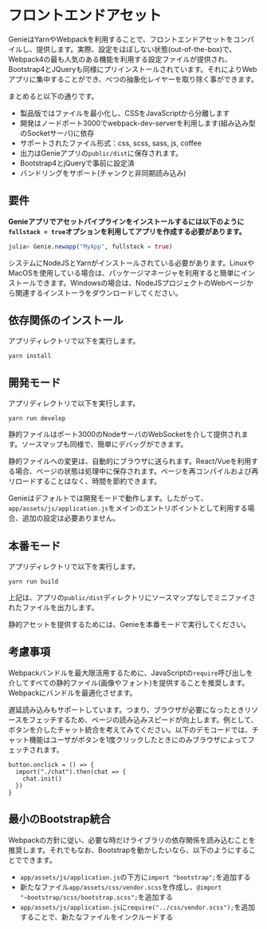 # フロントエンドアセット

GenieはYarnやWebpackを利用することで、フロントエンドアセットをコンパイルし、提供します。実際、設定をほぼしない状態(out-of-the-box)で、Webpack4の最も人気のある機能を利用する設定ファイルが提供され、Bootstrap4とJQueryも同様にプリインストールされています。それによりWebアプリに集中することができ、べつの抽象化レイヤーを取り除く事ができます。

まとめると以下の通りです。

- 製品版ではファイルを最小化し、CSSをJavaScriptから分離します
- 開発はノードポート3000でwebpack-dev-serverを利用します(組み込み型のSocketサーバ)に依存
- サポートされたファイル形式：css, scss, sass, js, coffee
- 出力はGenieアプリの`public/dist`に保存されます。
- Bootstrap4とjQueryで事前に設定済
- バンドリングをサポート(チャンクと非同期読み込み)

## 要件

**Genieアプリでアセットパイプラインをインストールするには以下のように`fullstack = true`オプションを利用してアプリを作成する必要があります。**

```julia
julia> Genie.newapp("MyApp", fullstack = true)
```


システムにNodeJSとYarnがインストールされている必要があります。LinuxやMacOSを使用している場合は、パッケージマネージャを利用すると簡単にインストールできます。Windowsの場合は、NodeJSプロジェクトのWebページから関連するインストーラをダウンロードしてください。

## 依存関係のインストール

アプリディレクトリで以下を実行します。

```
yarn install
```

## 開発モード

アプリディレクトリで以下を実行します。

```
yarn run develop
```

静的ファイルはポート3000のNodeサーバのWebSocketを介して提供されます。ソースマップも同様で、簡単にデバッグができます。

静的ファイルへの変更は、自動的にブラウザに送られます。React/Vueを利用する場合、ページの状態は処理中に保存されます。ページを再コンパイルおよび再リロードすることはなく、時間を節約できます。

Genieはデフォルトでは開発モードで動作します。したがって、`app/assets/js/application.js`をメインのエントリポイントとして利用する場合、追加の設定は必要ありません。

## 本番モード

アプリディレクトリで以下を実行します。

```
yarn run build
```

上記は、アプリの`public/dist`ディレクトリにソースマップなしでミニファイされたファイルを出力します。

静的アセットを提供するためには、Genieを本番モードで実行してください。

## 考慮事項

Webpackバンドルを最大限活用するために、JavaScriptの`require`呼び出しを介してすべての静的ファイル(画像やフォント)を提供することを推奨します。Webpackにバンドルを最適化させます。

遅延読み込みもサポートしています。つまり、ブラウザが必要になったときリソースをフェッチするため、ページの読み込みスピードが向上します。例として、ボタンを介したチャット統合を考えてみてください。以下のデモコードでは、チャット機能はユーザがボタンを1度クリックしたときにのみブラウザによってフェッチされます。

```
button.onclick = () => {
  import("./chat").then(chat => {
    chat.init()
  })
}
```

## 最小のBootstrap統合

Webpackの方針に従い、必要な時だけライブラリの依存関係を読み込むことを推奨します。それでもなお、Bootstrapを動かしたいなら、以下のようにすることでできます。

- `app/assets/js/application.js`の下方に`import "bootstrap";`を追加する
- 新たなファイル`app/assets/css/vendor.scss`を作成し、`@import "~bootstrap/scss/bootstrap.scss";`を追加する
- `app/assets/js/application.js`に`require("../css/vendor.scss");`を追加することで、新たなファイルをインクルードする
